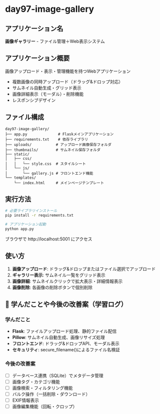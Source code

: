 # day97-image-gallery

## アプリケーション名
**画像ギャラリー** - ファイル管理＋Web表示システム

## アプリケーション概要
画像アップロード・表示・管理機能を持つWebアプリケーション
- 複数画像の同時アップロード（ドラッグ&ドロップ対応）
- サムネイル自動生成・グリッド表示
- 画像詳細表示（モーダル）・削除機能
- レスポンシブデザイン

## ファイル構成
```
day97-image-gallery/
├── app.py              # Flaskメインアプリケーション
├── requirements.txt    # 依存ライブラリ
├── uploads/           # アップロード画像保存フォルダ
├── thumbnails/        # サムネイル保存フォルダ
├── static/
│   ├── css/
│   │   └── style.css  # スタイルシート
│   └── js/
│       └── gallery.js # フロントエンド機能
└── templates/
    └── index.html     # メインページテンプレート
```

## 実行方法
```bash
# 必要ライブラリインストール
pip install -r requirements.txt

# アプリケーション起動
python app.py
```
ブラウザで http://localhost:5001 にアクセス

## 使い方
1. **画像アップロード**: ドラッグ&ドロップまたはファイル選択でアップロード
2. **ギャラリー表示**: サムネイル一覧をグリッド表示
3. **画像詳細**: サムネイルクリックで拡大表示・詳細情報表示
4. **画像削除**: 各画像の削除ボタンで個別削除

## 📖 学んだことや今後の改善案（学習ログ）
### 学んだこと
- **Flask**: ファイルアップロード処理、静的ファイル配信
- **Pillow**: サムネイル自動生成、画像リサイズ処理
- **フロントエンド**: ドラッグ&ドロップAPI、モーダル表示
- **セキュリティ**: secure_filename()によるファイル名検証

### 今後の改善案
- [ ] データベース連携（SQLite）でメタデータ管理
- [ ] 画像タグ・カテゴリ機能
- [ ] 画像検索・フィルタリング機能
- [ ] バルク操作（一括削除・ダウンロード）
- [ ] EXIF情報表示
- [ ] 画像編集機能（回転・クロップ）
